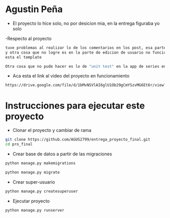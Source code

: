 # Agustin Peña

- El proyecto lo hice solo, no por desicion mia, en la entrega figuraba yo solo

-Respecto al proyecto
```bash
tuve problemas al realizar lo de los comentarios en los post, esa parte del proyecto no se encuentra funcionando
y otra cosa que no logre es en la parte de edicion de usuario no funciona el cambio de contraseña, en el codigo
esta el template

```
```bash
Otra cosa que no pude hacer es lo de "unit test" en la app de series en test.py hay un intento, otra cosa que quise hacer es usar pytest lo cual me estaba tomando tiempo y no terminaba de entenderlo 
```


- Aca esta el link al video del proyecto en funcionamiento
```bash
https://drive.google.com/file/d/1bMvNSVlAI6glU1Ob29gCmYSzvMG6Et6r/view?usp=sharing
```


# Instrucciones para ejecutar este proyecto

- Clonar el proyecto y cambiar de rama
```bash
git clone https://github.com/AGUS2799/entrega_proyecto_final.git
cd pro_final
```

- Crear base de datos a partir de las migraciones
```bash
python manage.py makemigrations

python manage.py migrate
```



- Crear super-usuario
```bash
python manage.py createsuperuser
```




- Ejecutar proyecto
```bash
python manage.py runserver
```


